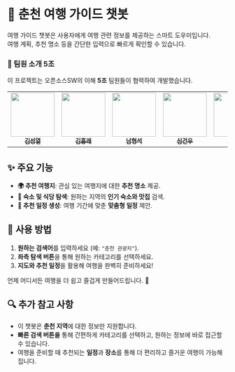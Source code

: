 # 🧳 춘천 여행 가이드 챗봇

여행 가이드 챗봇은 사용자에게 여행 관련 정보를 제공하는 스마트 도우미입니다.  
여행 계획, 추천 명소 등을 간단한 입력으로 빠르게 확인할 수 있습니다.

### 🤝 팀원 소개 5조
이 프로젝트는 오픈소스SW의 이해 **5조** 팀원들이 협력하여 개발했습니다.

<table>
  <tbody>
    <tr>
      <td align="center"><a href="https://github.com/acaupg">
        <img src="https://github.com/acaupg.png?size=100" width="100px;" alt=""/><br /><sub><b>김성열</b></sub></a><br />
      </td>
      <td align="center"><a href="https://github.com/HongRae-Kim">
        <img src="https://github.com/HongRae-Kim.png?size=100" width="100px;" alt=""/><br /><sub><b>김홍래</b></sub></a><br />
      </td>
      <td align="center"><a href="https://github.com/namhegg">
        <img src="https://github.com/namhegg.png?size=100" width="100px;" alt=""/><br /><sub><b>남형석</b></sub></a><br />
      </td>
      <td align="center"><a href="https://github.com/DriedSlime">
        <img src="https://github.com/DriedSlime.png?size=100" width="100px;" alt=""/><br /><sub><b>심건우</b></sub></a><br />
      </td>
      <td align="center"><a href="https://github.com/20227122">
        <img src="https://github.com/20227122.png?size=100" width="100px;" alt=""/><br /><sub><b>윤태근</b></sub></a><br />
      </td>
    </tr>
  </tbody>
</table>


## ✨ 주요 기능
- **🌍 추천 여행지**: 관심 있는 여행지에 대한 **추천 명소** 제공.
- **🏨 숙소 및 식당 탐색**: 원하는 지역의 **인기 숙소와 맛집** 검색.
- **📅 추천 일정 생성**: 여행 기간에 맞춘 **맞춤형 일정** 제안.

## 🚀 사용 방법
1. **원하는 검색어**를 입력하세요 (예: `"춘천 관광지"`).
2. **좌측 탐색 버튼**을 통해 원하는 카테고리를 선택하세요.
3. **지도와 추천 일정**을 활용해 여행을 완벽히 준비하세요!

언제 어디서든 여행을 더 쉽고 즐겁게 만들어드립니다. 🌟


## 🔍 추가 참고 사항 
- 이 챗봇은 **춘천 지역**에 대한 정보만 지원합니다.
- **빠른 검색 버튼을** 통해 간편하게 카테고리를 선택하고, 원하는 정보에 바로 접근할 수 있습니다.
- 여행을 준비할 때 추천되는 **일정**과 **장소**를 통해 더 편리하고 즐거운 여행이 가능해집니다.
